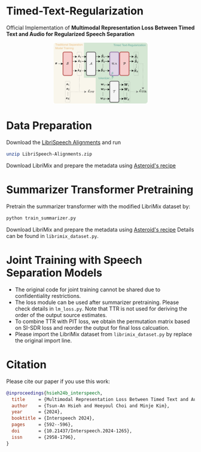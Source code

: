 # Timed-Text-Regularization
Official Implementation of **Multimodal Representation Loss Between Timed Text and Audio for Regularized Speech Separation**
<div align="center">
<img src="assets/images/model.png" alt="TTR Overview" width="50%">
</div>

# Data Preparation
Download the [LibriSpeech Alignments](https://github.com/CorentinJ/librispeech-alignments?tab=readme-ov-file) and run
```bash
unzip LibriSpeech-Alignments.zip
```
Download LibriMix and prepare the metadata using [Asteroid's recipe](https://github.com/asteroid-team/asteroid/tree/master/egs/librimix/ConvTasNet)

# Summarizer Transformer Pretraining
Pretrain the summarizer transformer with the modified LibriMix dataset by:
```bash
python train_summarizer.py
```
Download LibriMix and prepare the metadata using [Asteroid's recipe](https://github.com/asteroid-team/asteroid/tree/master/egs/librimix/ConvTasNet)
Details can be found in ```librimix_dataset.py```.

# Joint Training with Speech Separation Models
- The original code for joint training cannot be shared due to confidentiality restrictions.
- The loss module can be used after summarizer pretraining. Please check details in ```lm_loss.py```. Note that TTR is not used for deriving the order of the output source estimates.
- To combine TTR with PIT loss, we obtain the permutation matrix based on SI-SDR loss and reorder the output for final loss calcuation.
- Please import the LibriMix dataset from ```librimix_dataset.py``` by replace the original import line.

# Citation
Please cite our paper if you use this work:
```bibtex
@inproceedings{hsieh24b_interspeech,
  title     = {Multimodal Representation Loss Between Timed Text and Audio for Regularized Speech Separation},
  author    = {Tsun-An Hsieh and Heeyoul Choi and Minje Kim},
  year      = {2024},
  booktitle = {Interspeech 2024},
  pages     = {592--596},
  doi       = {10.21437/Interspeech.2024-1265},
  issn      = {2958-1796},
}
```

